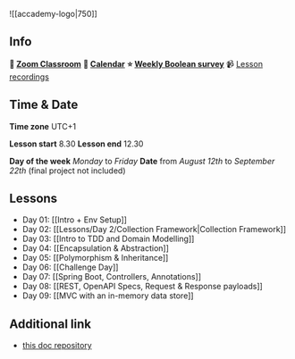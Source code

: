 ![[accademy-logo|750]]

## Info
**🏫  [Zoom Classroom](https://us02web.zoom.us/s/85735336332?pwd=9YNzCVN4b3t3SlANQpCRiRxZIR2a1p.1#success)**
**📆  [Calendar](https://docs.google.com/spreadsheets/d/1fHjNUWldo3zFWUw6mRwjlOi0EgQsja96fJtrgjhSvso/edit?gid=0#gid=0)**
**⭐ [Weekly Boolean survey](https://forms.gle/vrxxWrLzYLb79Bv29)**
📹 [Lesson recordings](https://discord.com/channels/811981269595324436/1402595965407592510)

## Time & Date
**Time zone** UTC+1

**Lesson start** 8.30
**Lesson end** 12.30

**Day of the week** *Monday* to *Friday*
**Date** from *August 12th* to *September 22th* (final project not included)

## Lessons
- Day 01: [[Intro + Env Setup]]
- Day 02: [[Lessons/Day 2/Collection Framework|Collection Framework]]
- Day 03: [[Intro to TDD and Domain Modelling]]
- Day 04: [[Encapsulation & Abstraction]]
- Day 05: [[Polymorphism & Inheritance]]
- Day 06: [[Challenge Day]]
- Day 07: [[Spring Boot, Controllers, Annotations]]
- Day 08: [[REST, OpenAPI Specs, Request & Response payloads]]
- Day 09: [[MVC with an in-memory data store]]

## Additional link
- [this doc repository](https://github.com/Guybrush3791/boolean-uk-2-fortnox-doc.git)